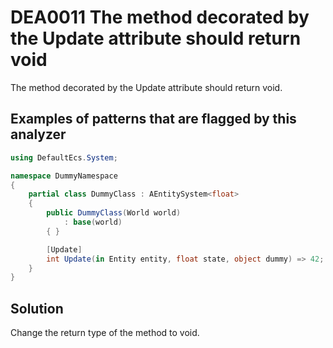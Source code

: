 # DEA0011 The method decorated by the Update attribute should return void

The method decorated by the Update attribute should return void.

## Examples of patterns that are flagged by this analyzer

```csharp
using DefaultEcs.System;

namespace DummyNamespace
{
    partial class DummyClass : AEntitySystem<float>
    {
        public DummyClass(World world)
            : base(world)
        { }

        [Update]
        int Update(in Entity entity, float state, object dummy) => 42;
    }
}
```

## Solution

Change the return type of the method to void.